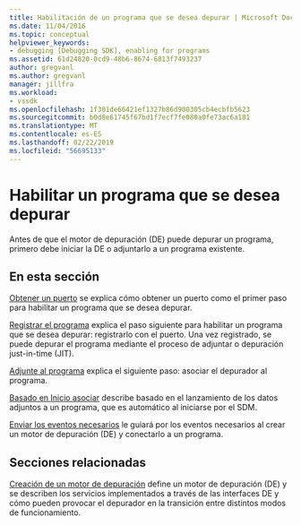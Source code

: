 ```yaml
---
title: Habilitación de un programa que se desea depurar | Microsoft Docs
ms.date: 11/04/2016
ms.topic: conceptual
helpviewer_keywords:
- debugging [Debugging SDK], enabling for programs
ms.assetid: 61d24820-0cd9-48b6-8674-6813f7493237
author: gregvanl
ms.author: gregvanl
manager: jillfra
ms.workload:
- vssdk
ms.openlocfilehash: 1f301de66421ef1327b86d900305cb4ecbfb5623
ms.sourcegitcommit: b0d8e61745f67bd1f7ecf7fe080a0fe73ac6a181
ms.translationtype: MT
ms.contentlocale: es-ES
ms.lasthandoff: 02/22/2019
ms.locfileid: "56695133"
---
```

# <a name="enable-a-program-to-be-debugged"></a>Habilitar un programa que se desea depurar
Antes de que el motor de depuración (DE) puede depurar un programa, primero debe iniciar la DE o adjuntarlo a un programa existente.

## <a name="in-this-section"></a>En esta sección
 [Obtener un puerto](../../extensibility/debugger/getting-a-port.md) se explica cómo obtener un puerto como el primer paso para habilitar un programa que se desea depurar.

 [Registrar el programa](../../extensibility/debugger/registering-the-program.md) explica el paso siguiente para habilitar un programa que se desea depurar: registrarlo con el puerto. Una vez registrado, se puede depurar el programa mediante el proceso de adjuntar o depuración just-in-time (JIT).

 [Adjunte al programa](../../extensibility/debugger/attaching-to-the-program.md) explica el siguiente paso: asociar el depurador al programa.

 [Basado en Inicio asociar](../../extensibility/debugger/launch-based-attachment.md) describe basado en el lanzamiento de los datos adjuntos a un programa, que es automático al iniciarse por el SDM.

 [Enviar los eventos necesarios](../../extensibility/debugger/sending-the-required-events.md) le guiará por los eventos necesarios al crear un motor de depuración (DE) y conectarlo a un programa.

## <a name="related-sections"></a>Secciones relacionadas
 [Creación de un motor de depuración](../../extensibility/debugger/creating-a-custom-debug-engine.md) define un motor de depuración (DE) y se describen los servicios implementados a través de las interfaces DE y cómo pueden provocar el depurador en la transición entre distintos modos de funcionamiento.